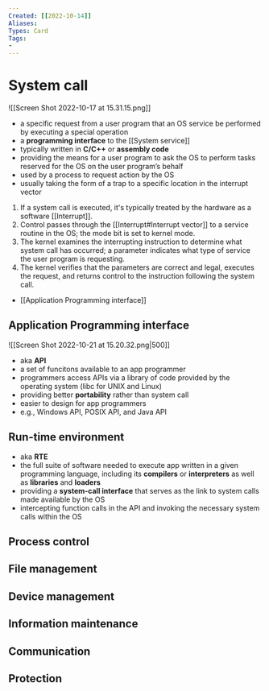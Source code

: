 ```yaml
---
Created: [[2022-10-14]]
Aliases: 
Types: Card
Tags: 
- 
---
```

# System call
![[Screen Shot 2022-10-17 at 15.31.15.png]]
- a specific request from a user program that an OS service be performed by executing a special operation
- a **programming interface** to the [[System service]]
- typically written in **C/C++** or **assembly code**
- providing the means for a user program to ask the OS to perform tasks reserved for the OS on the user program’s behalf
- used by a process to request action by the OS
- usually taking the form of a trap to a specific location in the interrupt vector

1. If a system call is executed, it's typically treated by the hardware as a software [[Interrupt]]. 
2. Control passes through the [[Interrupt#Interrupt vector]] to a service routine in the OS; the mode bit is set to kernel mode. 
3. The kernel examines the interrupting instruction to determine what system call has occurred; a parameter indicates what type of service the user program is requesting.
4. The kernel verifies that the parameters are correct and legal, executes the request, and returns control to the instruction following the system call.

- [[Application Programming interface]]
## Application Programming interface
![[Screen Shot 2022-10-21 at 15.20.32.png|500]]
- aka **API**
- a set of funcitons available to an app programmer
- programmers access APIs via a library of code provided by the operating system (libc for UNIX and Linux)
- providing better **portability** rather than system call
- easier to design for app programmers
- e.g., Windows API, POSIX API, and Java API
## Run-time environment
- aka **RTE**
- the full suite of software needed to execute app written in a given programming language, including its **compilers** or **interpreters** as well as **libraries** and **loaders**
- providing a **system-call interface** that serves as the link to system calls made available by the OS
- intercepting function calls in the API and invoking the necessary system calls within the OS
## Process control
## File management
## Device management
## Information maintenance
## Communication
## Protection